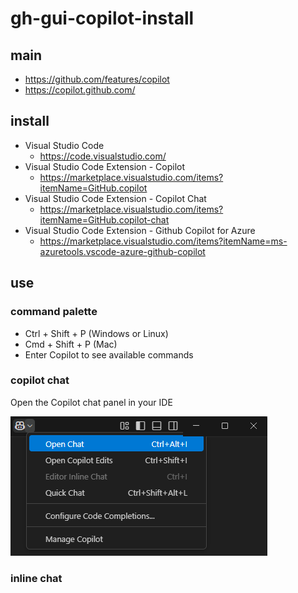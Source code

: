 # gh-gui-copilot-install

## main

- https://github.com/features/copilot
- https://copilot.github.com/

## install

- Visual Studio Code
  - https://code.visualstudio.com/
- Visual Studio Code Extension - Copilot
  - https://marketplace.visualstudio.com/items?itemName=GitHub.copilot
- Visual Studio Code Extension - Copilot Chat
  - https://marketplace.visualstudio.com/items?itemName=GitHub.copilot-chat
- Visual Studio Code Extension - Github Copilot for Azure
  - https://marketplace.visualstudio.com/items?itemName=ms-azuretools.vscode-azure-github-copilot

## use

### command palette

- Ctrl + Shift + P (Windows or Linux)
- Cmd + Shift + P (Mac)
- Enter Copilot to see available commands

### copilot chat

Open the Copilot chat panel in your IDE

![copilot-chat](images/copilot-chat.png)

### inline chat
